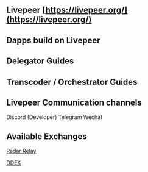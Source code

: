 ## Livepeer [https://livepeer.org/](https://livepeer.org/)

## Dapps build on Livepeer

## Delegator Guides

## Transcoder / Orchestrator Guides

## Livepeer Communication channels
Discord (Developer)
Telegram
Wechat

## Available Exchanges
[Radar Relay](https://app.radarrelay.com/LPT/WETH)

[DDEX](https://ddex.io/trade/LPT-WETH)

